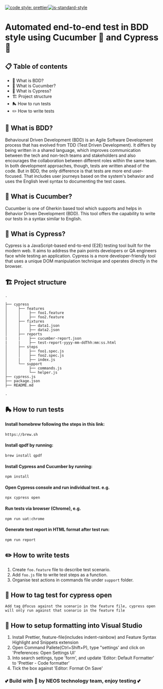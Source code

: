 [![code style: prettier](https://img.shields.io/badge/code_style-prettier-ff69b4.svg?style=flat-square)](https://github.com/prettier/prettier)[![js-standard-style](https://img.shields.io/badge/code%20style-standard-brightgreen.svg)](http://standardjs.com)

# Automated end-to-end test in BDD style using Cucumber 🥒 and Cypress 🌳

## 📋 Table of contents

- 💌 What is BDD?
- 🥒 What is Cucumber?
- 🌳 What is Cypress?
- 🏗️ Project structure
- 🛼 How to run tests
- ✏️ How to write tests

## 💌 What is BDD?

Behavioural Driven Development (BDD) is an Agile Software Development process that has evolved from TDD (Test Driven Development). It differs by being written in a shared language, which improves communication between the tech and non-tech teams and stakeholders and also encourages the collaboration between different roles within the same team. In both development approaches, though, tests are written ahead of the code. But in BDD, the only difference is that tests are more end user-focused. That includes user journeys based on the system's behavior and uses the English level syntax to documenting the test cases.

## 🥒 What is Cucumber?

Cucumber is one of Gherkin based tool which supports and helps in Behavior Driven Development (BDD). This tool offers the capability to write our tests in a syntax similar to English.

## 🌳 What is Cypress?

Cypress is a JavaScript-based end-to-end (E2E) testing tool built for the modern web. It aims to address the pain points developers or QA engineers face while testing an application. Cypress is a more developer-friendly tool that uses a unique DOM manipulation technique and operates directly in the browser.

## 🏗️ Project structure

```
.

├── cypress
│     ├── features
│     │    ├── foo1.feature
│     │    ├── foo2.feature
│     ├── fixtures
│     │    ├── data1.json
│     │    ├── data2.json
│     ├── reports
|     |    ├── cucumber-report.json
|     |    ├── test-report-yyyy-mm-ddThh:mm:ss.html
│     ├── steps
│     │    ├── foo1.spec.js
│     │    ├── foo2.spec.js
│     |    ├── index.js
│     └── support
│          ├── commands.js
│          └── helper.js
├── cypress.js
├── package.json
├── README.md

.

```

## 🛼 How to run tests

#### Install homebrew following the steps in this link:

```
https://brew.sh
```
#### Install qpdf by running:

```
brew install qpdf
```

#### Install Cypress and Cucumber by running:

```
npm install
```

#### Open Cypress console and run individual test. e.g.

```
npx cypress open
```
#### Run tests via browser (Chrome), e.g.

```
npm run uat:chrome
```

#### Generate test report in HTML format after test run:

```
npm run report
```


## ✏️ How to write tests

1. Create `foo.feature` file to describe test scenario.
2. Add `foo.js` file to write test steps as a function.
3. Organise test actions in commands file under `support` folder.

## 🍡 How to tag test for cypress open

```
Add tag @focus against the scenario in the feature file, cypress open will only run against that scenario in the feature file

```

## 💅 How to setup formatting into Visual Studio

1. Install Prettier, feature-file(includes indent-rainbow) and Feature Syntax Highlight and Snippets extension
2. Open Command Pallete(Ctrl+Shift+P), type "settings' and click on 'Preferences: Open Settings UI'
3. Into search settings, type 'form', and update 'Editor: Default Formatter' to 'Prettier - Code formatter'
4. Tick the box against 'Editor: Format On Save'

### 💕 Build with 💖 by NEOS technology team, enjoy testing 💕
